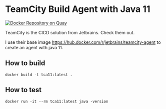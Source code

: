 # TeamCity Build Agent with Java 11

[![Docker Repository on Quay](https://quay.io/repository/ds2/tc-buildagent-11/status "Docker Repository on Quay")](https://quay.io/repository/ds2/tc-buildagent-11)

TeamCity is the CICD solution from Jetbrains. Check them out.

I use their base image <https://hub.docker.com/r/jetbrains/teamcity-agent> to create an agent with java 11.

## How to build

    docker build -t tca11:latest .

## How to test

    docker run -it --rm tca11:latest java -version

